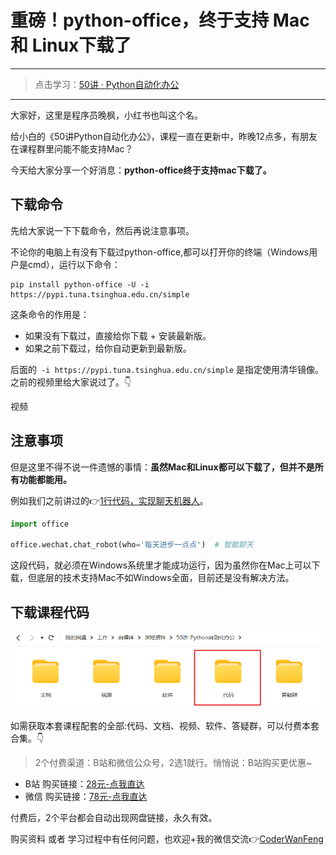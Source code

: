 # 重磅！python-office，终于支持 Mac和 Linux下载了

------
> 点击学习：[50讲 · Python自动化办公](https://mp.weixin.qq.com/s/tKlzVee4kmJk4dGfKvVnFQ)
------

大家好，这里是程序员晚枫，小红书也叫这个名。

给小白的《50讲Python自动化办公》，课程一直在更新中，昨晚12点多，有朋友在课程群里问能不能支持Mac？

今天给大家分享一个好消息：**python-office终于支持mac下载了。**

## 下载命令

先给大家说一下下载命令，然后再说注意事项。

不论你的电脑上有没有下载过python-office,都可以打开你的终端（Windows用户是cmd），运行以下命令：

```shell
pip install python-office -U -i https://pypi.tuna.tsinghua.edu.cn/simple
```

这条命令的作用是：

- 如果没有下载过，直接给你下载 + 安装最新版。
- 如果之前下载过，给你自动更新到最新版。

后面的`` -i https://pypi.tuna.tsinghua.edu.cn/simple`` 是指定使用清华镜像。之前的视频里给大家说过了。👇

视频


## 注意事项

但是这里不得不说一件遗憾的事情：**虽然Mac和Linux都可以下载了，但并不是所有功能都能用。**

例如我们之前讲过的👉[1行代码，实现聊天机器人](https://mp.weixin.qq.com/s/Pn3DtGEYkRdYF7fnDuLslQ)。

```python
import office

office.wechat.chat_robot(who='每天进步一点点')  # 智能聊天
```

这段代码，就必须在Windows系统里才能成功运行，因为虽然你在Mac上可以下载，但底层的技术支持Mac不如Windows全面，目前还是没有解决方法。

## 下载课程代码

![](../imgs/common/code.png)


如需获取本套课程配套的全部:代码、文档、视频、软件、答疑群，可以付费本套合集。👇

> 2个付费渠道：B站和微信公众号，2选1就行。悄悄说：B站购买更优惠~


- B站 购买链接：[28元-点我直达](https://mp.weixin.qq.com/s/4-V6iG3QfekRsDlZfAfhYw)
- 微信 购买链接：[78元-点我直达](https://mp.weixin.qq.com/s/tKlzVee4kmJk4dGfKvVnFQ)

付费后，2个平台都会自动出现网盘链接，永久有效。

购买资料 或者 学习过程中有任何问题，也欢迎+我的微信交流👉[CoderWanFeng](https://mp.weixin.qq.com/s/B1V6KeXc7IOEB8DgXLWv3g)